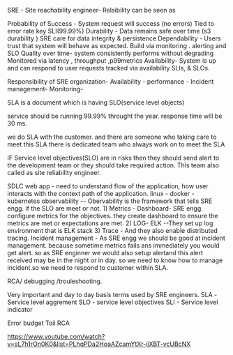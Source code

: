 SRE - Site reachability engineer-
 Relaibility can be seen as
 
 Probability of Success - System request will success (no errors)    Tied to error rate key SLI(99.99%)
 Durability - Data remains safe over time (s3 durability )           SRE care for data integrity & persistence
 Dependability - Users trust that system will behave as expected.    Build via monitoring . alerting and SLO
 Quality over time- system consistently performs without degrading   Monitored via latency , throughput ,p99metrics
 Availability- System is up and can respond to user requests         tracked via availability SLIs, & SLOs.

 Responsibility of SRE organization-
 Availability - 
 performance -
 Incident management-
 Monitoring-

 
SLA is a document which is having SLO(service level objects)

service should be running 99.99% throught the year.
response time will be 30 ms.

we do SLA with the customer. and there are someone who  taking care to meet this SLA 
there is dedicated team who always work on to meet the SLA

IF Service level objectives(SLO) are in risks then they should send alert to the development team or they should take required 
action. This team also called as site reliability engineer.

SDLC
web app - need to understand flow of the application, how user interacts with the context path of the application.
linux -
docker - 
kubernetes
observability -- Obervability is the framework that tells SRE engg. if the SLO are meet
                  or not.
                 1) Metrics - Dashboard-
                  SRE engg. configure metrics for the objectives. they create dashboard to ensure the metrics are met or 
                   expectations are met.
                2) LOG- ELK --They set up log environment that is ELK stack
                3) Trace - And they also enable distributed tracing.
Incident management - As SRE engg we should be good at incident management. because sometime metrics fails ans immediately you would get alert. so as SRE enginner we would also setup alertand this alert received may be in the night or in day. so we need 
to know how to manage incident.so we need to respond to customer within SLA. 

RCA/ debugging /trouleshooting.

Very important and day to day basis terms used by SRE engineers.
SLA -Service level aggrement
SLO - service level objectives
SLI - Service level indicator

Error budget
Toil
RCA



https://www.youtube.com/watch?v=sL7h1rOn0K0&list=PLhqPDa2HoaAZcamYtXr-ijXBT-vcUBcNX